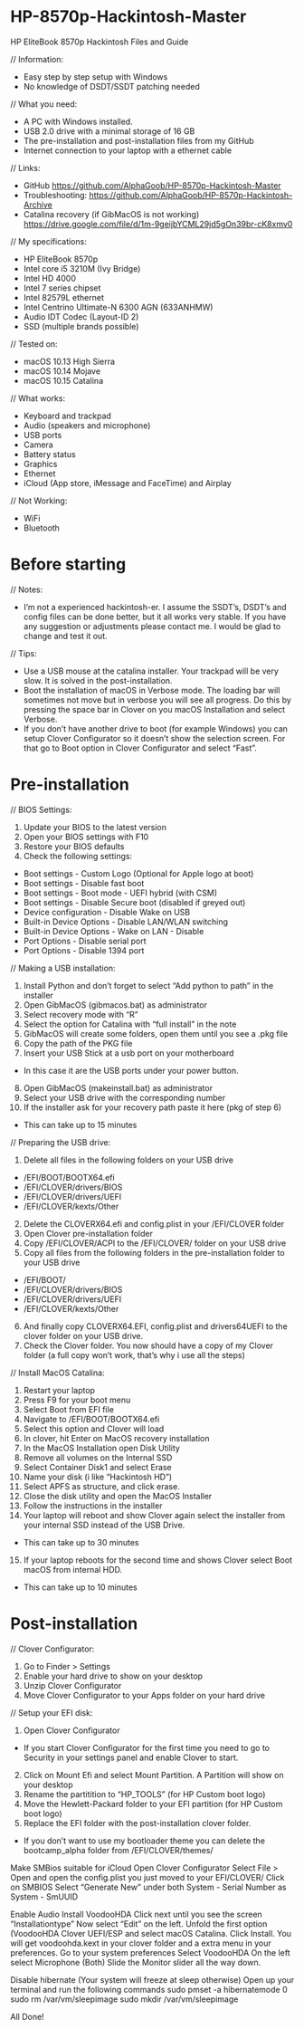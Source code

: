 # HP-8570p-Hackintosh-Master
HP EliteBook 8570p Hackintosh Files and Guide

// Information:
- Easy step by step setup with Windows
- No knowledge of DSDT/SSDT patching needed

// What you need:
- A PC with Windows installed. 
- USB 2.0 drive with a minimal storage of 16 GB
- The pre-installation and post-installation files from my GitHub
- Internet connection to your laptop with a ethernet cable

// Links:
- GitHub https://github.com/AlphaGoob/HP-8570p-Hackintosh-Master
- Troubleshooting: https://github.com/AlphaGoob/HP-8570p-Hackintosh-Archive
- Catalina recovery (if GibMacOS is not working) https://drive.google.com/file/d/1m-9geijbYCML29jd5gOn39br-cK8xmv0

// My specifications:
- HP EliteBook 8570p
- Intel core i5 3210M (Ivy Bridge)
- Intel HD 4000
- Intel 7 series chipset
- Intel 82579L ethernet
- Intel Centrino Ultimate-N 6300 AGN (633ANHMW)
- Audio IDT Codec (Layout-ID 2)
- SSD (multiple brands possible)

// Tested on:
- macOS 10.13 High Sierra
- macOS 10.14 Mojave
- macOS 10.15 Catalina

// What works:
- Keyboard and trackpad
- Audio (speakers and microphone)
- USB ports
- Camera
- Battery status
- Graphics
- Ethernet
- iCloud (App store, iMessage and FaceTime) and Airplay

// Not Working:
- WiFi 
- Bluetooth

# Before starting

// Notes:
- I’m not a experienced hackintosh-er. I assume the SSDT’s, DSDT’s and config files can be done better, but it all works very stable. If you have any suggestion or adjustments please contact me. I would be glad to change and test it out. 

// Tips:
- Use a USB mouse at the catalina installer. Your trackpad will be very slow. It is solved in the post-installation.
- Boot the installation of macOS in Verbose mode. The loading bar will sometimes not move but in verbose you will see all progress. Do this by pressing the space bar in Clover on you macOS Installation and select Verbose. 
- If you don’t have another drive to boot (for example Windows) you can setup Clover Configurator so it doesn’t show the selection screen. For that go to Boot option in Clover Configurator and select “Fast”. 

# Pre-installation

// BIOS Settings:
1. Update your BIOS to the latest version
2. Open your BIOS settings with F10
3. Restore your BIOS defaults
4. Check the following settings:
* Boot settings - Custom Logo (Optional for Apple logo at boot)
* Boot settings - Disable fast boot
* Boot settings - Boot mode - UEFI hybrid (with CSM)
* Boot settings - Disable Secure boot (disabled if greyed out)
* Device configuration - Disable Wake on USB
* Built-in Device Options - Disable LAN/WLAN switching
* Built-in Device Options - Wake on LAN - Disable
* Port Options - Disable serial port
* Port Options - Disable 1394 port

// Making a USB installation:
1. Install Python and don’t forget to select “Add python to path” in the installer
2. Open GibMacOS (gibmacos.bat) as administrator
3. Select recovery mode with “R”
4. Select the option for Catalina with “full install” in the note
5. GibMacOS will create some folders, open them until you see a .pkg file
6. Copy the path of the PKG file
7. Insert your USB Stick at a usb port on your motherboard
- In this case it are the USB ports under your power button.
8. Open GibMacOS (makeinstall.bat) as administrator
9. Select your USB drive with the corresponding number
10. If the installer ask for your recovery path paste it here (pkg of step 6)
- This can take up to 15 minutes

// Preparing the USB drive:
1. Delete all files in the following folders on your USB drive
- /EFI/BOOT/BOOTX64.efi
- /EFI/CLOVER/drivers/BIOS
- /EFI/CLOVER/drivers/UEFI
- /EFI/CLOVER/kexts/Other
2. Delete the CLOVERX64.efi and config.plist in your /EFI/CLOVER folder
3. Open Clover pre-installation folder
4. Copy /EFI/CLOVER/ACPI to the /EFI/CLOVER/ folder on your USB drive
5. Copy all files from the following folders in the pre-installation folder to your USB drive
- /EFI/BOOT/
- /EFI/CLOVER/drivers/BIOS
- /EFI/CLOVER/drivers/UEFI
- /EFI/CLOVER/kexts/Other
6. And finally copy CLOVERX64.EFI, config.plist and drivers64UEFI to the clover folder on your USB drive.
7. Check the Clover folder. You now should have a copy of my Clover folder (a full copy won’t work, that’s why i use all the steps)

// Install MacOS Catalina:
1. Restart your laptop
2. Press F9 for your boot menu
3. Select Boot from EFI file
4. Navigate to /EFI/BOOT/BOOTX64.efi
5. Select this option and Clover will load
6. In clover, hit Enter on MacOS recovery installation
7. In the MacOS Installation open Disk Utility
8. Remove all volumes on the Internal SSD
9. Select Container Disk1 and select Erase
10. Name your disk (i like “Hackintosh HD”)
11. Select APFS as structure, and click erase. 
12. Close the disk utility and open the MacOS Installer
13. Follow the instructions in the installer
14. Your laptop will reboot and show Clover again select the installer from your internal SSD instead of the USB Drive.
- This can take up to 30 minutes
15. If your laptop reboots for the second time and shows Clover select Boot macOS from internal HDD.
- This can take up to 10 minutes

# Post-installation

// Clover Configurator:
1. Go to Finder > Settings
2. Enable your hard drive to show on your desktop
3. Unzip Clover Configurator
4. Move Clover Configurator to your Apps folder on your hard drive

// Setup your EFI disk:
1. Open Clover Configurator
- If you start Clover Configurator for the first time you need to go to Security in your settings panel and enable Clover to start. 
2. Click on Mount Efi and select Mount Partition. A Partition will show on your desktop
3. Rename the partitition to “HP_TOOLS” (for HP Custom boot logo)
4. Move the Hewlett-Packard folder to your EFI partition (for HP Custom boot logo)
5. Replace the EFI folder with the post-installation clover folder. 
* If you don’t want to use my bootloader theme you can delete the bootcamp_alpha folder from /EFI/CLOVER/themes/

Make SMBios suitable for iCloud
Open Clover Configurator
Select File > Open and open the config.plist you just moved to your EFI/CLOVER/
Click on SMBIOS
Select “Generate New” under both System - Serial Number as System - SmUUID

Enable Audio
Install VoodooHDA
Click next until you see the screen “Installationtype” Now select “Edit” on the left. 
Unfold the first option (VoodooHDA Clover UEFI/ESP and select macOS Catalina. 
Click Install. You will get voodoohda.kext in your clover folder and a extra menu in your preferences.
Go to your system preferences
Select VoodooHDA
On the left select Microphone (Both)
Slide the Monitor slider all the way down.  

Disable hibernate (Your system will freeze at sleep otherwise)
Open up your terminal and run the following commands
sudo pmset -a hibernatemode 0
sudo rm /var/vm/sleepimage
sudo mkdir /var/vm/sleepimage

All Done! 
